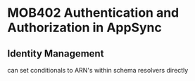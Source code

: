 # MOB402 Authentication and Authorization in AppSync

## Identity Management

can set conditionals to ARN's within schema resolvers directly